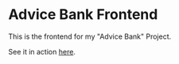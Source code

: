# Advice Bank Frontend

This is the frontend for my "Advice Bank" Project.

See it in action [here](https://cmoyates.github.io/Advice-Bank-Frontend/#/dashboard).
